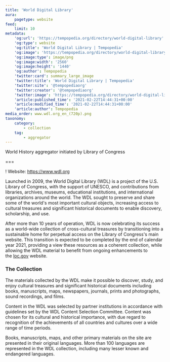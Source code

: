 ```yaml
---
title: 'World Digital Library'
aura:
    pagetype: website
feed:
    limit: 10
metadata:
    'og:url': 'https://tempopedia.org/directory/world-digital-library'
    'og:type': website
    'og:title': 'World Digital Library | Tempopedia'
    'og:image': 'https://tempopedia.org/directory/world-digital-library/www.wdl.org_en_(720p).png'
    'og:image:type': image/png
    'og:image:width': '2560'
    'og:image:height': '1440'
    'og:author': Tempopedia
    'twitter:card': summary_large_image
    'twitter:title': 'World Digital Library | Tempopedia'
    'twitter:site': '@tempopediaorg'
    'twitter:creator': '@tempopediaorg'
    'twitter:image': 'https://tempopedia.org/directory/world-digital-library/www.wdl.org_en_(720p).png'
    'article:published_time': '2021-02-22T14:44:31+00:00'
    'article:modified_time': '2021-02-22T14:44:31+00:00'
    'article:author': Tempopedia
media_order: www.wdl.org_en_(720p).png
taxonomy:
    category:
        - collection
    tag:
        - aggregator
---
```


World History aggregator initiated by Library of Congress

===

! Website: https://www.wdl.org

Launched in 2009, the World Digital Library (WDL) is a project of the U.S. Library of Congress, with the support of UNESCO, and contributions from libraries, archives, museums, educational institutions, and international organizations around the world. The WDL sought to preserve and share some of the world's most important cultural objects, increasing access to cultural treasures and significant historical documents to enable discovery, scholarship, and use.

After more than 10 years of operation, WDL is now celebrating its success as a world-wide collection of cross-cultural treasures by transitioning into a sustainable home for perpetual access on the Library of Congress's main website. This transition is expected to be completed by the end of calendar year 2021, providing a view these resources as a coherent collection, while allowing the WDL material to benefit from ongoing enhancements to the [loc.gov](https://www.loc.gov/) website.

### The Collection

The materials collected by the WDL make it possible to discover, study, and enjoy cultural treasures and significant historical documents including books, manuscripts, maps, newspapers, journals, prints and photographs, sound recordings, and films.

Content in the WDL was selected by partner institutions in accordance with guidelines set by the WDL Content Selection Committee. Content was chosen for its cultural and historical importance, with due regard to recognition of the achievements of all countries and cultures over a wide range of time periods.

Books, manuscripts, maps, and other primary materials on the site are presented in their original languages. More than 100 languages are represented in the WDL collection, including many lesser known and endangered languages.